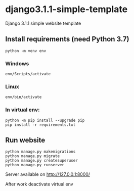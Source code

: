 # django3.1.1-simple-template
Django 3.1.1 simple website template

## Install requirements (need Python 3.7)
```
python -m venv env
```
### Windows
```
env/Scripts/activate
```
### Linux
```
env/bin/activate
```
### In virtual env:
```
python -m pip install --upgrade pip
pip install -r requirements.txt
```

## Run website
```
python manage.py makemigrations
python manage.py migrate
python manage.py createsuperuser
python manage.py runserver
```

Server available on http://127.0.0.1:8000/

After work deactivate virtual env
